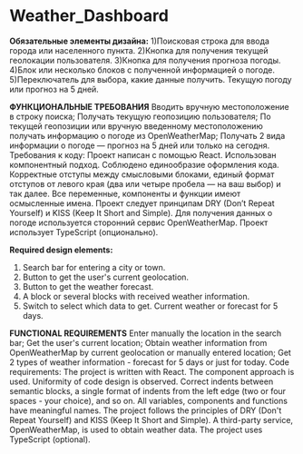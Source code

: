 # Weather_Dashboard

**Обязательные элементы дизайна:**
1)Поисковая строка для ввода города или населенного пункта.
2)Кнопка для получения текущей геолокации пользователя.
3)Кнопка для получения прогноза погоды.
4)Блок или несколько блоков с полученной информацией о погоде.
5)Переключатель для выбора, какие данные получить. Текущую погоду или прогноз на 5 дней.

**ФУНКЦИОНАЛЬНЫЕ ТРЕБОВАНИЯ**
Вводить вручную местоположение в строку поиска;
Получать текущую геопозицию пользователя;
По текущей геопозиции или вручную введенному местоположению получать информацию о погоде из OpenWeatherMap;
Получать 2 вида информации о погоде — прогноз на 5 дней или только на сегодня.
Требования к коду:
Проект написан с помощью React.
Использован компонентный подход.
Соблюдено единообразие оформления кода. Корректные отступы между смысловыми блоками, единый формат отступов от левого края (два или четыре пробела — на ваш выбор) и так далее.
Все переменные, компоненты и функции имеют осмысленные имена.
Проект следует принципам DRY (Don’t Repeat Yourself) и KISS (Keep It Short and Simple).
Для получения данных о погоде используется сторонний сервис OpenWeatherMap.
Проект использует TypeScript (опционально).

**Required design elements:**
1) Search bar for entering a city or town.
2) Button to get the user's current geolocation.
3) Button to get the weather forecast.
4) A block or several blocks with received weather information.
5) Switch to select which data to get. Current weather or forecast for 5 days.

**FUNCTIONAL REQUIREMENTS**
Enter manually the location in the search bar;
Get the user's current location;
Obtain weather information from OpenWeatherMap by current geolocation or manually entered location;
Get 2 types of weather information - forecast for 5 days or just for today.
Code requirements:
The project is written with React.
The component approach is used.
Uniformity of code design is observed. Correct indents between semantic blocks, a single format of indents from the left edge (two or four spaces - your choice), and so on.
All variables, components and functions have meaningful names.
The project follows the principles of DRY (Don't Repeat Yourself) and KISS (Keep It Short and Simple).
A third-party service, OpenWeatherMap, is used to obtain weather data.
The project uses TypeScript (optional).
